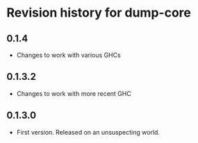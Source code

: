 # Revision history for dump-core

## 0.1.4
  * Changes to work with various GHCs

## 0.1.3.2
  * Changes to work with more recent GHC

## 0.1.3.0

* First version. Released on an unsuspecting world.
